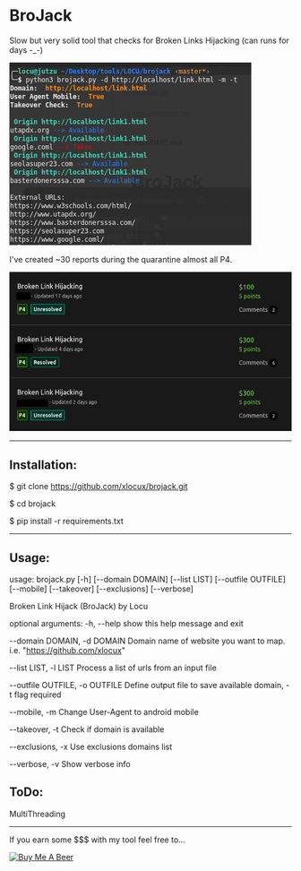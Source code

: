 # BroJack
Slow but very solid tool that checks for Broken Links Hijacking (can runs for days -_-)

![Image description](https://raw.githubusercontent.com/xlocux/brojack/master/brojack.png)

I've created ~30 reports during the quarantine almost all P4.

![Bugcrowd reports](https://raw.githubusercontent.com/xlocux/brojack/master/reports.png)



-----------------------------------------------------------------------

## Installation:

$ git clone https://github.com/xlocux/brojack.git

$ cd brojack

$ pip install -r requirements.txt

------------------------------------------------------------------------


## Usage:

usage: brojack.py [-h] [--domain DOMAIN] [--list LIST] [--outfile OUTFILE]
                  [--mobile] [--takeover] [--exclusions] [--verbose]

Broken Link Hijack (BroJack) by Locu

optional arguments:
  -h, --help            show this help message and exit
  
  --domain DOMAIN, -d DOMAIN
                        Domain name of website you want to map. i.e.
                        "https://github.com/xlocux"
                        
  --list LIST, -l LIST  Process a list of urls from an input file
  
  --outfile OUTFILE, -o OUTFILE
                        Define output file to save available domain, -t flag
                        required
                        
  --mobile, -m          Change User-Agent to android mobile
  
  --takeover, -t        Check if domain is available
  
  --exclusions, -x      Use exclusions domains list
  
  --verbose, -v         Show verbose info


## ToDo:

MultiThreading

  ------------------------------------------------------------------------
  


If you earn some $$$ with my tool feel free to...

<a href="https://www.buymeacoffee.com/Locu" target="_blank"><img src="https://cdn.buymeacoffee.com/buttons/default-white.png" alt="Buy Me A Beer"></a>

